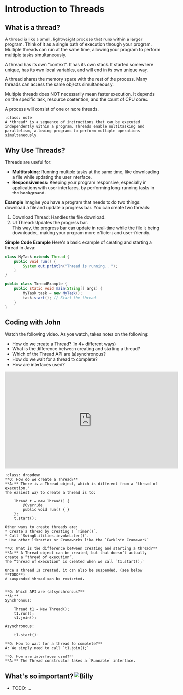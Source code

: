 # Introduction to Threads

## What is a thread?
A thread is like a small, lightweight process that runs within a larger program. Think of it as a single path of execution through your program. Multiple threads can run at the same time, allowing your program to perform multiple tasks simultaneously.  

A thread has its own “context”. It has its own stack. It started somewhere unique, has its own local variables, and will end in its own unique way.  

A thread shares the memory space with the rest of the process. Many threads can access the same objects simultaneously.  

Multiple threads does NOT necessarily mean faster execution. It depends on the specific task, resource contention, and the count of CPU cores.  

A process will consist of one or more threads.  

```{admonition} Definition
:class: note
A *thread* is a sequence of instructions that can be executed independently within a program. Threads enable multitasking and parallelism, allowing programs to perform multiple operations simultaneously.
```

## Why Use Threads?
Threads are useful for:
* **Multitasking:** Running multiple tasks at the same time, like downloading a file while updating the user interface.  
* **Responsiveness:** Keeping your program responsive, especially in applications with user interfaces, by performing long-running tasks in the background.  

**Example**
Imagine you have a program that needs to do two things: download a file and update a progress bar. You can create two threads:   
1. Download Thread: Handles the file download.  
2. UI Thread: Updates the progress bar.  
This way, the progress bar can update in real-time while the file is being downloaded, making your program more efficient and user-friendly.  

**Simple Code Example**
Here's a basic example of creating and starting a thread in Java:
```java
class MyTask extends Thread {
    public void run() {
        System.out.println("Thread is running...");
    }
}

public class ThreadExample {
    public static void main(String[] args) {
        MyTask task = new MyTask();
        task.start(); // Start the thread
    }
}
```

## Coding with John
Watch the following video. As you watch, takes notes on the following:  

* How do we create a Thread?  (in 4+ different ways)  
* What is the difference between creating and starting a thread?  
* Which of the Thread API are (a)synchronous?  
* How do we wait for a thread to complete?  
* How are interfaces used?  

<iframe width="560" height="315" src="https://www.youtube.com/embed/r_MbozD32eo?si=5hTdi9iOCo59CI28" title="YouTube video player" frameborder="0" allow="accelerometer; autoplay; clipboard-write; encrypted-media; gyroscope; picture-in-picture; web-share" referrerpolicy="strict-origin-when-cross-origin" allowfullscreen>
</iframe>

```{admonition} Video Q & A
:class: dropdown
**Q: How do we create a Thread?**  
**A:** There is a Thread object, which is different from a "thread of execution." 
The easiest way to create a thread is to:  

    Thread t = new Thread() {
        @Override
        public void run() { }
    };
    t.start();

Other ways to create threads are:  
* Create a thread by creating a `Timer()`.  
* Call `SwingUtilities.invokeLater()`.  
* Use other libraries or Frameworks like the `ForkJoin Framework`.  

**Q: What is the difference between creating and starting a thread?**  
**A:** A Thread object can be created, but that doesn’t actually create a “thread of execution”.
The “thread of execution” is created when we call `t1.start();`

Once a thread is created, it can also be suspended. (see below **TODO**)
A suspended thread can be restarted. 


**Q: Which API are (a)synchronous?**  
**A:**  
Synchronous:  

    Thread t1 = New Thread();  
    t1.run();  
    t1.join();  

Asynchronous:  

    t1.start();

**Q: How to wait for a thread to complete?**  
A: We simply need to call `t1.join();`  

**Q: How are interfaces used?**  
**A:** The Thread constructor takes a `Runnable` interface.
```


## What's so important? ![Billy](../_static/whats_so_important.png)
* TODO: ...